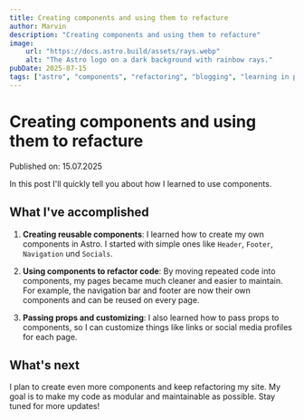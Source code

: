```yaml
---
title: Creating components and using them to refacture
author: Marvin
description: "Creating components and using them to refacture"
image:
    url: "https://docs.astro.build/assets/rays.webp"
    alt: "The Astro logo on a dark background with rainbow rays."
pubDate: 2025-07-15
tags: ["astro", "components", "refactoring", "blogging", "learning in public", "successes", "frontend", "web development"]
---
```


# Creating components and using them to refacture

Published on: 15.07.2025

In this post I'll quickly tell you about how I learned to use components.

## What I've accomplished

1. **Creating reusable components**: I learned how to create my own components in Astro. I started with simple ones like `Header`, `Footer`, `Navigation` und `Socials`.

2. **Using components to refactor code**: By moving repeated code into components, my pages became much cleaner and easier to maintain. For example, the navigation bar and footer are now their own components and can be reused on every page.

3. **Passing props and customizing**: I also learned how to pass props to components, so I can customize things like links or social media profiles for each page.

## What's next

I plan to create even more components and keep refactoring my site. My goal is to make my code as modular and maintainable as possible. Stay tuned for more updates!